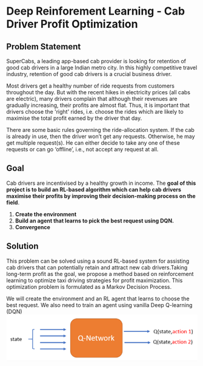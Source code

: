 # Deep Reinforement Learning - Cab Driver Profit Optimization

## Problem Statement
SuperCabs, a leading app-based cab provider is looking for retention of good cab drivers in a large Indian metro city. In this highly competitive travel industry, retention of good cab drivers is a crucial business driver.

Most drivers get a healthy number of ride requests from customers throughout the day. But with the recent hikes in electricity prices (all cabs are electric), many drivers complain that although their revenues are gradually increasing, their profits are almost flat. Thus, it is important that drivers choose the 'right' rides, i.e. choose the rides which are likely to maximise the total profit earned by the driver that day.

There are some basic rules governing the ride-allocation system. If the cab is already in use, then the driver won’t get any requests. Otherwise, he may get multiple request(s). He can either decide to take any one of these requests or can go ‘offline’, i.e., not accept any request at all.

## Goal
Cab drivers are incentivised by a healthy growth in income. The **goal of this project is to build an RL-based algorithm which can help cab drivers maximise their profits by improving their decision-making process on the field**.

1. **Create the environment**
2. **Build an agent that learns to pick the best request using DQN.**
3. **Convergence**

## Solution
This problem can be solved using a sound RL-based system for assisting cab drivers that can potentially retain and attract new cab drivers.Taking long-term profit as the goal, we propose a method based on reinforcement learning to optimize taxi driving strategies for profit maximization. This optimization problem is formulated as a Markov Decision Process.

We will create the environment and an RL agent that learns to choose the best request. We also need to train an agent using vanilla Deep Q-learning (DQN) 
![Architecture](https://github.com/jatinsharma7/DeepRL_CabDriverProfitOptimization/blob/main/image.png)
